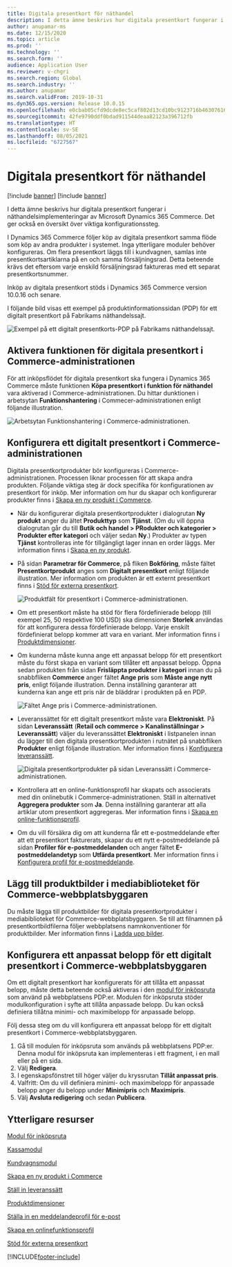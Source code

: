 ```yaml
---
title: Digitala presentkort för näthandel
description: I detta ämne beskrivs hur digitala presentkort fungerar i näthandelsimplementeringar av Microsoft Dynamics 365 Commerce. Det ger också en översikt över viktiga konfigurationssteg.
author: anupamar-ms
ms.date: 12/15/2020
ms.topic: article
ms.prod: ''
ms.technology: ''
ms.search.form: ''
audience: Application User
ms.reviewer: v-chgri
ms.search.region: Global
ms.search.industry: ''
ms.author: anupamar
ms.search.validFrom: 2019-10-31
ms.dyn365.ops.version: Release 10.0.15
ms.openlocfilehash: e0cbab05cfd9dcde8ec5caf802d13cd10bc9123716b46307616b0e3e66f0f061
ms.sourcegitcommit: 42fe9790ddf0bdad911544deaa82123a396712fb
ms.translationtype: HT
ms.contentlocale: sv-SE
ms.lasthandoff: 08/05/2021
ms.locfileid: "6727567"
---
```

# <a name="e-commerce-digital-gift-cards"></a>Digitala presentkort för näthandel

[!include [banner](includes/banner.md)]
[!include [banner](includes/preview-banner.md)]

I detta ämne beskrivs hur digitala presentkort fungerar i näthandelsimplementeringar av Microsoft Dynamics 365 Commerce. Det ger också en översikt över viktiga konfigurationssteg.

I Dynamics 365 Commerce följer köp av digitala presentkort samma flöde som köp av andra produkter i systemet. Inga ytterligare moduler behöver konfigureras. Om flera presentkort läggs till i kundvagnen, samlas inte presentkortsartiklarna på en och samma försäljningsrad. Detta beteende krävs det eftersom varje enskild försäljningsrad faktureras med ett separat presentkortsnummer.

Inköp av digitala presentkort stöds i Dynamics 365 Commerce version 10.0.16 och senare.

I följande bild visas ett exempel på produktinformationssidan (PDP) för ett digitalt presentkort på Fabrikams näthandelssajt.

![Exempel på ett digitalt presentkorts-PDP på Fabrikams näthandelssajt.](./media/GiftcardPDP.PNG)

## <a name="turn-on-the-digital-gift-card-feature-in-commerce-headquarters"></a>Aktivera funktionen för digitala presentkort i Commerce-administrationen

För att inköpsflödet för digitala presentkort ska fungera i Dynamics 365 Commerce måste funktionen **Köpa presentkort i funktion för näthandel** vara aktiverad i Commerce-administrationen. Du hittar dunktionen i arbetsytan **Funktionshantering** i Commecer-administrationen enligt följande illustration.

![Arbetsytan Funktionshantering i Commerce-administrationen.](./media/Featureflag.PNG)

## <a name="configure-a-digital-gift-card-in-commerce-headquarters"></a>Konfigurera ett digitalt presentkort i Commerce-administrationen

Digitala presentkortprodukter bör konfigureras i Commerce-administrationen. Processen liknar processen för att skapa andra produkten. Följande viktiga steg är dock specifika för konfigurationen av presentkort för inköp. Mer information om hur du skapar och konfigurerar produkter finns i [Skapa en ny produkt i Commerce](create-new-product-commerce.md).

- När du konfigurerar digitala presentkortprodukter i dialogrutan **Ny produkt** anger du ältet **Produkttyp** som **Tjänst**. (Om du vill öppna dialogrutan går du till **Butik och handel \> PRodukter och kategorier \> Produkter efter kategori** och väljer sedan **Ny**.) Produkter av typen **Tjänst** kontrolleras inte för tillgängligt lager innan en order läggs. Mer information finns i [Skapa en ny produkt](create-new-product-commerce.md#create-a-new-product).
- På sidan **Parametrar för Commerce**, på fliken **Bokföring**, måste fältet **Presentkortprodukt** anges som **Digitalt presentkort** enligt följande illustration. Mer information om produkten är ett externt presentkort finns i [Stöd för externa presentkort](./dev-itpro/gift-card.md).

    ![Produktfält för presentkort i Commerce-administrationen.](./media/PostGiftcard.png)

- Om ett presentkort måste ha stöd för flera fördefinierade belopp (till exempel 25, 50 respektive 100 USD) ska dimensionen **Storlek** användas för att konfigurera dessa fördefinierade belopp. Varje enskilt fördefinierat belopp kommer att vara en variant. Mer information finns i [Produktdimensioner](../supply-chain/pim/product-dimensions.md?toc=%2fdynamics365%2fretail%2ftoc.json).
- Om kunderna måste kunna ange ett anpassat belopp för ett presentkort måste du först skapa en variant som tillåter ett anpassat belopp. Öppna sedan produkten från sidan **Frisläppta produkter i kategori** innan du på snabbfliken **Commerce** anger fältet **Ange pris** som **Måste ange nytt pris**, enligt följande illustration. Denna inställning garanterar att kunderna kan ange ett pris när de bläddrar i produkten på en PDP.

    ![Fältet Ange pris i Commerce-administrationen.](./media/KeyInPrice.png)

- Leveranssättet för ett digitalt presentkort måste vara **Elektroniskt**. På sidan **Leveranssätt** (**Retail och commerce \> Kanalinställningar \> Leveranssätt**) väljer du leveranssättet **Elektroniskt** i listpanelen innan du lägger till den digitala presentkortprodukten i rutnätet på snabbfliken **Produkter** enligt följande illustration. Mer information finns i [Konfigurera leveranssätt](/dynamicsax-2012/appuser-itpro/set-up-modes-of-delivery).

    ![Digitala presentkortprodukter på sidan Leveranssätt i Commerce-administrationen.](./media/ElectronicMode.PNG)

- Kontrollera att en online-funktionsprofil har skapats och associerats med din onlinebutik i Commerce-administrationen. Ställ in alternativet **Aggregera produkter** som **Ja**. Denna inställning garanterar att alla artiklar utom presentkort aggregeras. Mer information finns i [Skapa en online-funktionsprofil](online-functionality-profile.md).
- Om du vill försäkra dig om att kunderna får ett e-postmeddelande efter att ett presentkort fakturerats, skapar du ett nytt e-postmeddelande på sidan **Profiler för e-postmeddelanden** och anger fältet **E-postmeddelandetyp** som **Utfärda presentkort**. Mer information finns i [Konfigurera profil för e-postmeddelande](email-notification-profiles.md).

## <a name="add-product-images-to-the-commerce-site-builder-media-library"></a>Lägg till produktbilder i mediabiblioteket för Commerce-webbplatsbyggaren

Du måste lägga till produktbilder för digitala presentkortprodukter i mediabiblioteket för Commerce-webbplatsbyggaren. Se till att filnamnen på presentkortbildfilerna följer webbplatsens namnkonventioner för produktbilder. Mer information finns i [Ladda upp bilder](dam-upload-images.md).

## <a name="configure-a-custom-amount-for-a-digital-gift-card-in-commerce-site-builder"></a>Konfigurera ett anpassat belopp för ett digitalt presentkort i Commerce-webbplatsbyggaren

Om ett digitalt presentkort har konfigurerats för att tillåta ett anpassat belopp, måste detta beteende också aktiveras i den [modul för inköpsruta](add-buy-box.md) som använd på webbplatsens PDP:er. Modulen för inköpsruta stöder modulkonfiguration i syfte att tillåta anpassade belopp. Du kan också definiera tillåtna minimi- och maximibelopp för anpassade belopp.

Följ dessa steg om du vill konfigurera ett anpassat belopp för ett digitalt presentkort i Commerce-webbplatsbyggaren.

1. Gå till modulen för inköpsruta som används på webbplatsens PDP:er. Denna modul för inköpsruta kan implementeras i ett fragment, i en mall eller på en sida.
1. Välj **Redigera**.
1. I egenskapsfönstret till höger väljer du kryssrutan **Tillåt anpassat pris**.
1. Valfritt: Om du vill definiera minimi- och maximibelopp för anpassade belopp anger du belopp under **Minimipris** och **Maximipris**.
1. Välj **Avsluta redigering** och sedan **Publicera**.

## <a name="additional-resources"></a>Ytterligare resurser

[Modul för inköpsruta](add-buy-box.md)

[Kassamodul](add-checkout-module.md)

[Kundvagnsmodul](add-cart-module.md)

[Skapa en ny produkt i Commerce](create-new-product-commerce.md)

[Ställ in leveranssätt](/dynamicsax-2012/appuser-itpro/set-up-modes-of-delivery)

[Produktdimensioner](../supply-chain/pim/product-dimensions.md?toc=%2fdynamics365%2fretail%2ftoc.json)

[Ställa in en meddelandeprofil för e-post](email-notification-profiles.md)

[Skapa en onlinefunktionsprofil](online-functionality-profile.md)

[Stöd för externa presentkort](./dev-itpro/gift-card.md)


[!INCLUDE[footer-include](../includes/footer-banner.md)]